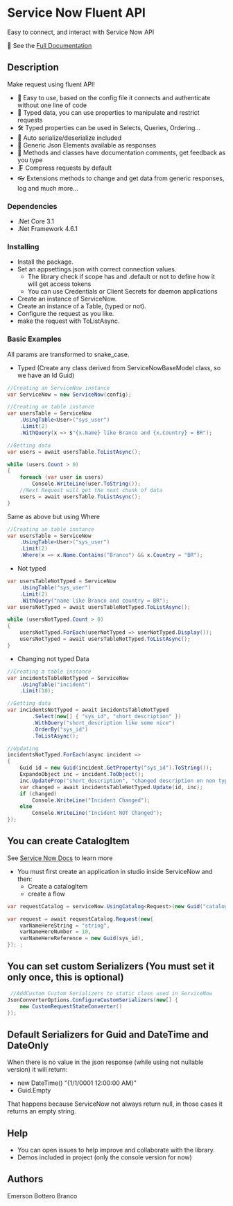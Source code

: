 ﻿# Service Now Fluent API

Easy to connect, and interact with Service Now API

📕 See the [Full Documentation](https://autodati.github.io/ServiceNow.Core/)

## Description

Make request using fluent API!

- 🧰 Easy to use, based on the config file it connects and authenticate without one line of code
- 🔑 Typed data, you can use properties to manipulate and restrict requests
- 🛠 Typed properties can be used in Selects, Queries, Ordering...
- 🧩 Auto serialize/deserialize included
- 🎲 Generic Json Elements available as responses
- 📑 Methods and classes have documentation comments, get feedback as you type
- 🗜 Compress requests by default
- 👓 Extensions methods to change and get data from generic responses, log and much more...

### Dependencies

- .Net Core 3.1
- .Net Framework 4.6.1

### Installing

- Install the package.
- Set an appsettings.json with correct connection values.
  - The library check if scope has and .default or not to define how it will get access tokens
  - You can use Credentials or Client Secrets for daemon applications
- Create an instance of ServiceNow.
- Create an instance of a Table, (typed or not).
- Configure the request as you like.
- make the request with ToListAsync.

### Basic Examples

All params are transformed to snake_case.

- Typed (Create any class derived from ServiceNowBaseModel class, so we have an Id Guid)
``` C#
//Creating an ServiceNow instance
var ServiceNow = new ServiceNow(config);

//Creating an table instance
var usersTable = ServiceNow
    .UsingTable<User>("sys_user")
    .Limit(2)
    .WithQuery(x => $"{x.Name} like Branco and {x.Country} = BR");

//Getting data
var users = await usersTable.ToListAsync();

while (users.Count > 0)
{
    foreach (var user in users)
        Console.WriteLine(user.ToString());
    //Next Request will get the next chunk of data
    users = await usersTable.ToListAsync();
}
```

Same as above but using Where
``` C#
//Creating an table instance
var usersTable = ServiceNow
    .UsingTable<User>("sys_user")
    .Limit(2)
    .Where(x => x.Name.Contains("Branco") && x.Country = "BR");
```

- Not typed
```C#
var usersTableNotTyped = ServiceNow
    .UsingTable("sys_user")
    .Limit(2)
    .WithQuery("name like Branco and country = BR");
var usersNotTyped = await usersTableNotTyped.ToListAsync();

while (usersNotTyped.Count > 0)
{
    usersNotTyped.ForEach(userNotTyped => userNotTyped.Display());
    usersNotTyped = await usersTableNotTyped.ToListAsync();
}
```

- Changing not typed Data
``` C#
//Creating a table instance
var incidentsTableNotTyped = ServiceNow
    .UsingTable("incident")
    .Limit(10);

//Getting data
var incidentsNotTyped = await incidentsTableNotTyped
        .Select(new[] { "sys_id", "short_description" })
        .WithQuery("short_description like some nice")
        .OrderBy("sys_id")
        .ToListAsync();

//Updating
incidentsNotTyped.ForEach(async incident =>
{
    Guid id = new Guid(incident.GetProperty("sys_id").ToString());
    ExpandoObject inc = incident.ToObject();
    inc.UpdateProp("short_description", "changed description on non typed value");
    var changed = await incidentsTableNotTyped.Update(id, inc);
    if (changed)
        Console.WriteLine("Incident Changed");
    else
        Console.WriteLine("Incident NOT Changed");
});
```

## You can create CatalogItem

See [Service Now Docs](https://docs.servicenow.com/bundle/orlando-it-service-management/page/product/service-catalog-management/task/t_DefineACatalogItem.html) to learn more

- You must first create an application in studio inside ServiceNow and then:
    - Create a catalogItem
    - create a flow

``` C#
var requestCatalog = serviceNow.UsingCatalog<Request>(new Guid("catalogItemIdHere"));

var request = await requestCatalog.Request(new{
    varNameHereString = "string",
    varNameHereNumber = 10,
    varNameHereReference = new Guid(sys_id),
}); ;
```

## You can set custom Serializers (You must set it only once, this is optional)
```C#
 //AddCustom Custom Serializers to static class used in ServiceNow
JsonConverterOptions.ConfigureCustomSerializers(new[] {
    new CustomRequestStateConverter() 
});
```

## Default Serializers for Guid and DateTime and DateOnly

When there is no value in the json response (while using not nullable version) it will return:
- new DateTime() "{1/1/0001 12:00:00 AM}" 
- Guid.Empty

That happens because ServiceNow not always return null, in those cases it returns an empty string.

## Help

- You can open issues to help improve and collaborate with the library.
- Demos included in project (only the console version for now)

## Authors

Emerson Bottero Branco

